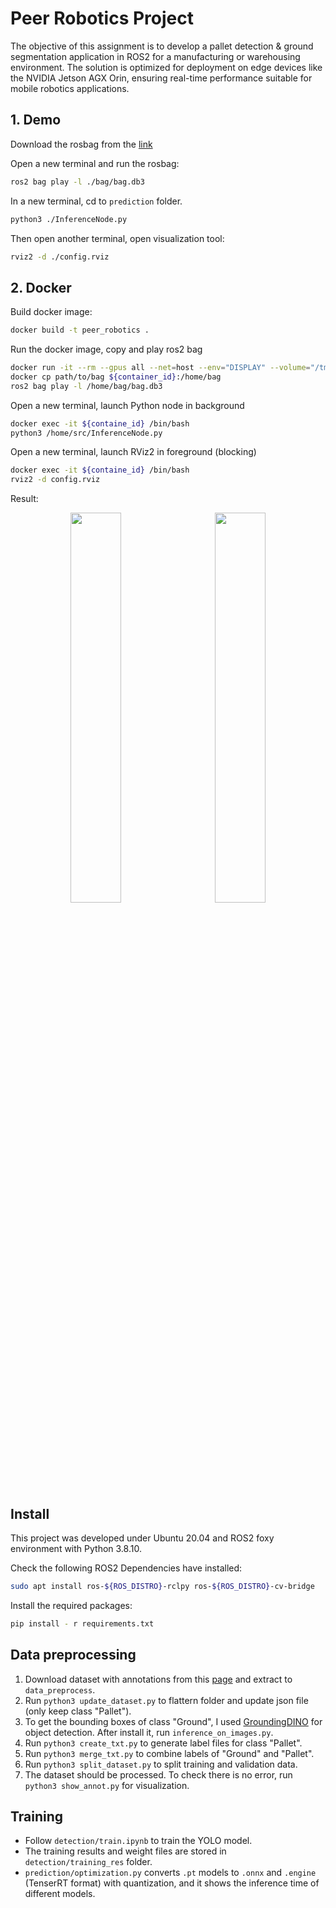 # Peer Robotics Project

The objective of this assignment is to develop a pallet detection & ground segmentation application in ROS2 for a manufacturing or warehousing environment. The solution is optimized for deployment on edge devices like the NVIDIA Jetson AGX Orin, ensuring real-time performance suitable for mobile robotics applications.

## 1. Demo

Download the rosbag from the [link](https://drive.google.com/drive/folders/1xSqKa55QrNGufLRQZAbp0KFGYr9ecqgT?usp=sharing)

Open a new terminal and run the rosbag:
``` bash
ros2 bag play -l ./bag/bag.db3
```

In a new terminal, cd to `prediction` folder.
``` bash
python3 ./InferenceNode.py
```

Then open another terminal, open visualization tool:
``` bash
rviz2 -d ./config.rviz
```

## 2. Docker

Build docker image:
``` bash
docker build -t peer_robotics .
```

Run the docker image, copy and play ros2 bag
``` bash
docker run -it --rm --gpus all --net=host --env="DISPLAY" --volume="/tmp/.X11-unix:/tmp/.X11-unix:rw" peer_robotics
docker cp path/to/bag ${container_id}:/home/bag
ros2 bag play -l /home/bag/bag.db3
```

Open a new terminal, launch Python node in background
``` bash
docker exec -it ${containe_id} /bin/bash
python3 /home/src/InferenceNode.py
```

Open a new terminal, launch RViz2 in foreground (blocking)
``` bash
docker exec -it ${containe_id} /bin/bash
rviz2 -d config.rviz
```

Result:
<div align="center">
  <img src="./asset/demo_0.gif" width="40%" style="display: inline-block; margin-right: 5%;">
  <img src="./asset/demo_1.gif" width="40%" style="display: inline-block;">
</div>

## Install

This project was developed under Ubuntu 20.04 and ROS2 foxy environment with Python 3.8.10. 

Check the following ROS2 Dependencies have installed:
``` bash
sudo apt install ros-${ROS_DISTRO}-rclpy ros-${ROS_DISTRO}-cv-bridge
```

Install the required packages:
``` bash
pip install - r requirements.txt
```

## Data preprocessing

1. Download dataset with annotations from this [page](https://github.com/tum-fml/loco) and extract to `data_preprocess`.
2. Run `python3 update_dataset.py` to flattern folder and update json file (only keep class "Pallet").
3. To get the bounding boxes of class "Ground", I used [GroundingDINO](https://github.com/IDEA-Research/GroundingDINO) for object detection. After install it, run `inference_on_images.py`.
4. Run `python3 create_txt.py` to generate label files for class "Pallet".
5. Run `python3 merge_txt.py` to combine labels of "Ground" and "Pallet".
6. Run `python3 split_dataset.py` to split training and validation data.
7. The dataset should be processed. To check there is no error, run `python3 show_annot.py` for visualization.

## Training

- Follow `detection/train.ipynb` to train the YOLO model.
- The training results and weight files are stored in `detection/training_res` folder.
- `prediction/optimization.py` converts `.pt` models to `.onnx` and `.engine` (TenserRT format) with quantization, and it shows the inference time of different models.

